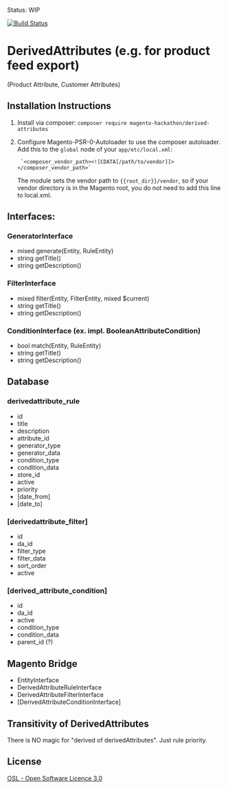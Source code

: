 Status: WIP

[![Build Status](https://travis-ci.org/magento-hackathon/DerivedAttributes.svg)](https://travis-ci.org/magento-hackathon/DerivedAttributes)

DerivedAttributes (e.g. for product feed export)
================================================

(Product Attribute, Customer Attributes) 

Installation Instructions
-------------------------

1. Install via composer: `composer require magento-hackathon/derived-attributes`
2. Configure Magento-PSR-0-Autoloader to use the composer autoloader. Add this to the `global` node of your `app/etc/local.xml`:

        `<composer_vendor_path><![CDATA[/path/to/vendor]]></composer_vendor_path>`

    The module sets the vendor path to `{{root_dir}}/vendor`, so if your vendor directory is in the Magento root, you do not need
    to add this line to local.xml.

Interfaces:
-----------

### GeneratorInterface
 - mixed generate(Entity, RuleEntity)
 - string getTitle()
 - string getDescription()

### FilterInterface
 - mixed filter(Entity, FilterEntity, mixed $current)
 - string getTitle()
 - string getDescription()

### ConditionInterface (ex. impl. BooleanAttributeCondition)
 - bool match(Entity, RuleEntity)
 - string getTitle()
 - string getDescription()


Database
--------

### derivedattribute_rule
  - id
  - title
  - description
  - attribute_id
  - generator_type
  - generator_data
  - condition_type
  - condition_data
  - store_id
  - active
  - priority
  - [date_from]
  - [date_to]
  
### [derivedattribute_filter]
  - id
  - da_id
  - filter_type
  - filter_data
  - sort_order
  - active

### [derived_attribute_condition]
  - id
  - da_id
  - active
  - condition_type
  - condition_data
  - parent_id (?)


Magento Bridge
--------------

- EntityInterface
- DerivedAttributeRuleInterface
- DerivedAttributeFilterInterface
- [DerivedAttributeConditionInterface]


Transitivity of DerivedAttributes
---
There is NO magic for "derived of derivedAttributes". Just rule priority.


License
-------
[OSL - Open Software Licence 3.0](http://opensource.org/licenses/osl-3.0.php)
